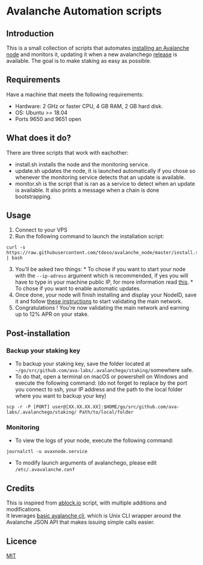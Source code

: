 # Avalanche Automation scripts

## Introduction

This is a small collection of scripts that automates [installing an Avalanche node](https://docs.avax.network/v1.0/en/quickstart/) and monitors it, updating it when a new avalanchego [release](https://github.com/ava-labs/avalanchego/releases/) is available.
The goal is to make staking as easy as possible.

## Requirements

Have a machine that meets the following requirements:
* Hardware: 2 GHz or faster CPU, 4 GB RAM, 2 GB hard disk.
* OS: Ubuntu >= 18.04
* Ports 9650 and 9651 open

## What does it do?
There are three scripts that work with eachother: 
* install.sh installs the node and the monitoring service.  
* update.sh updates the node, it is launched automatically if you chose so whenever the monitoring service detects that an update is available.  
* monitor.sh is the script that is ran as a service to detect when an update is available. It also prints a message when a chain is done bootstrapping.  

## Usage

  1. Connect to your VPS
  2. Run the following command to launch the installation script:
```shell
curl -s https://raw.githubusercontent.com/tdeso/avalanche_node/master/install.sh | bash
```
  3. You'll be asked two things:
    * To chose if you want to start your node with the `--ip-adress` argument which is recommended, if yes you will have to type in your machine public IP, for more information read [this](https://docs.avax.network/v1.0/en/tutorials/adding-validators/#requirements).
    * To chose if you want to enable automatic updates.
  4. Once done, your node will finish installing and display your NodeID, save it and follow [these instructions](https://docs.avax.network/v1.0/en/tutorials/adding-validators/#add-a-validator-with-the-wallet) to start validating the main network.
  5. Congratulations ! You're now validating the main network and earning up to 12% APR on your stake.

## Post-installation
 
 ### Backup your staking key
- To backup your staking key, save the folder located at `~/go/src/github.com/ava-labs/.avalanchego/staking/`somewhere safe.
- To do that, open a terminal on macOS or powershell on Windows and execute the following command: 
(do not forget to replace by the port you connect to ssh, your IP address and the path to the local folder where you want to backup your key)
```shell
scp -r -P [PORT] user@[XX.XX.XX.XX]:$HOME/go/src/github.com/ava-labs/.avalanchego/staking/ Path/to/local/folder
```
### Monitoring
  - To view the logs of your node, execute the following command:
```shell
journalctl -u avaxnode.service
```
  - To modify launch arguments of avalanchego, please edit `/etc/.avavalanche.conf`

## Credits

This is inspired from [ablock.io](https://github.com/ablockio/AVAX-node-installer) script, with multiple additions and modifications.  
It leverages [basic avalanche cli](https://github.com/jzu/bac), which is Unix CLI wrapper around the Avalanche JSON API that makes issuing simple calls easier.

## Licence
[MIT](https://choosealicense.com/licenses/mit/)
